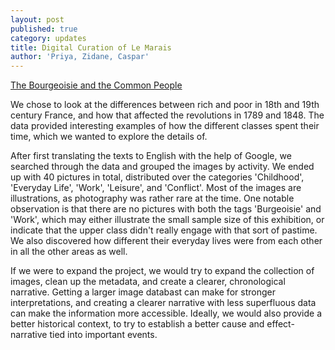 ```yaml
---
layout: post
published: true
category: updates
title: Digital Curation of Le Marais
author: 'Priya, Zidane, Caspar'
---
```

[The Bourgeoisie and the Common People](https://lemaraislife.omeka.net/exhibits/show/bourgeoisie-and-common-people)

We chose to look at the differences between rich and poor in 18th and 19th century France, and how that affected the revolutions in 1789 and 1848. The data provided interesting examples of how the different classes spent their time, which we wanted to explore the details of.

After first translating the texts to English with the help of Google, we searched through the data and grouped the images by activity. We ended up with 40 pictures in total, distributed over the categories 'Childhood', 'Everyday Life', 'Work', 'Leisure', and 'Conflict'. Most of the images are illustrations, as photography was rather rare at the time. One notable observation is that there are no pictures with both the tags 'Burgeoisie' and 'Work', which may either illustrate the small sample size of this exhibition, or indicate that the upper class didn't really engage with that sort of pastime. We also discovered how different their everyday lives were from each other in all the other areas as well.

If we were to expand the project, we would try to expand the collection of images, clean up the metadata, and create a clearer, chronological narrative. Getting a larger image databast can make for stronger interpretations, and creating a clearer narrative with less superfluous data can make the information more accessible. Ideally, we would also provide a better historical context, to try to establish a better cause and effect-narrative tied into important events.


